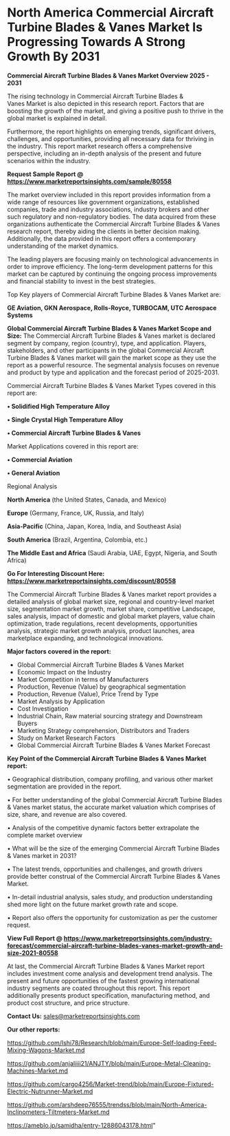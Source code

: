 # North America Commercial Aircraft Turbine Blades & Vanes Market Is Progressing Towards A Strong Growth By 2031

<Strong> Commercial Aircraft Turbine Blades & Vanes Market Overview 2025 - 2031</strong>

The rising technology in Commercial Aircraft Turbine Blades & Vanes Market is also depicted in this research report. Factors that are boosting the growth of the market, and giving a positive push to thrive in the global market is explained in detail.

Furthermore, the report highlights on emerging trends, significant drivers, challenges, and opportunities, providing all necessary data for thriving in the industry. This report market research offers a comprehensive perspective, including an in-depth analysis of the present and future scenarios within the industry.

<strong>Request Sample Report @ <a href=https://www.marketreportsinsights.com/sample/80558>https://www.marketreportsinsights.com/sample/80558</a></strong>

The market overview included in this report provides information from a wide range of resources like government organizations, established companies, trade and industry associations, industry brokers and other such regulatory and non-regulatory bodies. The data acquired from these organizations authenticate the Commercial Aircraft Turbine Blades & Vanes research report, thereby aiding the clients in better decision making. Additionally, the data provided in this report offers a contemporary understanding of the market dynamics.

The leading players are focusing mainly on technological advancements in order to improve efficiency. The long-term development patterns for this market can be captured by continuing the ongoing process improvements and financial stability to invest in the best strategies.

Top Key players of Commercial Aircraft Turbine Blades & Vanes Market are:

<strong>GE Aviation, GKN Aerospace, Rolls-Royce, TURBOCAM, UTC Aerospace Systems</strong>

<strong><b>Global Commercial Aircraft Turbine Blades & Vanes Market Scope and Size:</b></strong>
The Commercial Aircraft Turbine Blades & Vanes market is declared segment by company, region (country), type, and application. Players, stakeholders, and other participants in the global Commercial Aircraft Turbine Blades & Vanes market will gain the market scope as they use the report as a powerful resource. The segmental analysis focuses on revenue and product by type and application and the forecast period of 2025-2031.

Commercial Aircraft Turbine Blades & Vanes Market Types covered in this report are:

<strong>• Solidified High Temperature Alloy

• Single Crystal High Temperature Alloy

• Commercial Aircraft Turbine Blades & Vanes</strong>

Market Applications covered in this report are:

<strong>• Commercial Aviation

• General Aviation</strong> 

Regional Analysis

<strong>North America</strong> (the United States, Canada, and Mexico)

<strong>Europe</strong> (Germany, France, UK, Russia, and Italy)

<strong>Asia-Pacific</strong> (China, Japan, Korea, India, and Southeast Asia)

<strong>South America</strong> (Brazil, Argentina, Colombia, etc.)

<strong>The Middle East and Africa</strong> (Saudi Arabia, UAE, Egypt, Nigeria, and South Africa)

<strong>Go For Interesting Discount Here: <a href=https://www.marketreportsinsights.com/discount/80558>https://www.marketreportsinsights.com/discount/80558</a></strong>

The Commercial Aircraft Turbine Blades & Vanes market report provides a detailed analysis of global market size, regional and country-level market size, segmentation market growth, market share, competitive Landscape, sales analysis, impact of domestic and global market players, value chain optimization, trade regulations, recent developments, opportunities analysis, strategic market growth analysis, product launches, area marketplace expanding, and technological innovations.

<strong><b>Major factors covered in the report:</b></strong>
<ul>
  <li>Global Commercial Aircraft Turbine Blades & Vanes Market </li>
  <li>Economic Impact on the Industry</li>
  <li>Market Competition in terms of Manufacturers</li>
  <li>Production, Revenue (Value) by geographical segmentation</li>
  <li>Production, Revenue (Value), Price Trend by Type</li>
  <li>Market Analysis by Application</li>
  <li>Cost Investigation</li>
  <li>Industrial Chain, Raw material sourcing strategy and Downstream Buyers</li>
  <li>Marketing Strategy comprehension, Distributors and Traders</li>
  <li>Study on Market Research Factors</li>
  <li>Global Commercial Aircraft Turbine Blades & Vanes Market Forecast</li>
</ul>

<strong><b>Key Point of the Commercial Aircraft Turbine Blades & Vanes Market report:</b></strong>

• Geographical distribution, company profiling, and various other market segmentation are provided in the report.

• For better understanding of the global Commercial Aircraft Turbine Blades & Vanes market status, the accurate market valuation which comprises of size, share, and revenue are also covered.

• Analysis of the competitive dynamic factors better extrapolate the complete market overview

• What will be the size of the emerging Commercial Aircraft Turbine Blades & Vanes market in 2031?

• The latest trends, opportunities and challenges, and growth drivers provide better construal of the Commercial Aircraft Turbine Blades & Vanes Market.

• In-detail industrial analysis, sales study, and production understanding shed more light on the future market growth rate and scope.

• Report also offers the opportunity for customization as per the customer request.

<strong><b>View Full Report @ <a href=https://www.marketreportsinsights.com/industry-forecast/commercial-aircraft-turbine-blades-vanes-market-growth-and-size-2021-80558>https://www.marketreportsinsights.com/industry-forecast/commercial-aircraft-turbine-blades-vanes-market-growth-and-size-2021-80558</a></b></strong>


At last, the Commercial Aircraft Turbine Blades & Vanes Market report includes investment come analysis and development trend analysis. The present and future opportunities of the fastest growing international industry segments are coated throughout this report. This report additionally presents product specification, manufacturing method, and product cost structure, and price structure.

<strong>Contact Us:</strong>
sales@marketreportsinsights.com

<strong>Our other reports:</strong>

<a href=https://github.com/Ishi78/Research/blob/main/Europe-Self-loading-Feed-Mixing-Wagons-Market.md>https://github.com/Ishi78/Research/blob/main/Europe-Self-loading-Feed-Mixing-Wagons-Market.md</a>

<a href=https://github.com/anjaliiii21/ANJTY/blob/main/Europe-Metal-Cleaning-Machines-Market.md>https://github.com/anjaliiii21/ANJTY/blob/main/Europe-Metal-Cleaning-Machines-Market.md</a>

<a href=https://github.com/cargo4256/Market-trend/blob/main/Europe-Fixtured-Electric-Nutrunner-Market.md>https://github.com/cargo4256/Market-trend/blob/main/Europe-Fixtured-Electric-Nutrunner-Market.md</a>

<a href=https://github.com/arshdeep76555/trendss/blob/main/North-America-Inclinometers-Tiltmeters-Market.md>https://github.com/arshdeep76555/trendss/blob/main/North-America-Inclinometers-Tiltmeters-Market.md</a>

<a href=https://ameblo.jp/samidha/entry-12886043178.html>https://ameblo.jp/samidha/entry-12886043178.html</a>"
